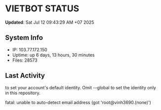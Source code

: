 # VIETBOT STATUS
**Updated**: Sat Jul 12 09:43:29 AM +07 2025

## System Info
- IP: 103.77.172.150
- Uptime: up 6 days, 13 hours, 30 minutes
- Files: 28573

## Last Activity

to set your account's default identity.
Omit --global to set the identity only in this repository.

fatal: unable to auto-detect email address (got 'root@vinh3690.(none)')

